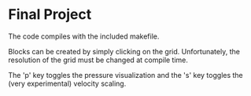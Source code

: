 # Final Project
The code compiles with the included makefile.

Blocks can be created by simply clicking on the grid.
Unfortunately, the resolution of the grid must be changed at compile time.

The 'p' key toggles the pressure visualization and the 's' key toggles the (very experimental) velocity scaling.
